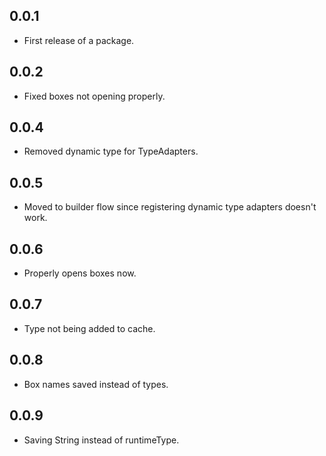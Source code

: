 ## 0.0.1

* First release of a package.

## 0.0.2

* Fixed boxes not opening properly.

## 0.0.4

* Removed dynamic type for TypeAdapters.

## 0.0.5

* Moved to builder flow since registering dynamic type adapters doesn't work.

## 0.0.6

* Properly opens boxes now.

## 0.0.7

* Type not being added to cache.

## 0.0.8

* Box names saved instead of types.

## 0.0.9

* Saving String instead of runtimeType.